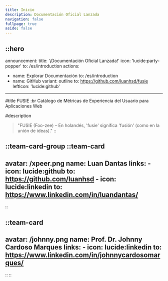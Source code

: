 ```yaml
---
title: Inicio
description: Documentación Oficial Lanzada
navigation: false
fullpage: true
aside: false
---
```


::hero
---
announcement:
  title: '¡Documentación Oficial Lanzada!'
  icon: 'lucide:party-popper'
  to: /es/introduction
actions:
  - name: Explorar Documentación
    to: /es/introduction
  - name: GitHub
    variant: outline
    to: https://github.com/luanhsd/fusie
    leftIcon: 'lucide:github'
---

#title
FUSIE :br Catálogo de Métricas de Experiencia del Usuario para Aplicaciones Web

#description
> "FUSIE (Foo-zee) – En holandés, 'fusie' significa 'fusión' (como en la unión de ideas)."
::


::team-card-group
  ::team-card
  ---
  avatar: /xpeer.png
  name: Luan Dantas
  links:
    - icon: lucide:github
      to: https://github.com/luanhsd
    - icon: lucide:linkedin
      to: https://www.linkedin.com/in/luandantas/
  ---
  ::

  ::team-card
  ---
  avatar: /johnny.png 
  name: Prof. Dr. Johnny Cardoso Marques
  links:
    - icon: lucide:linkedin
      to: https://www.linkedin.com/in/johnnycardosomarques/
  ---
  ::
::
